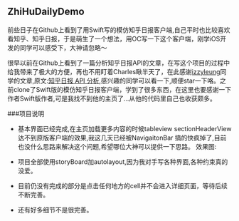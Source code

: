 ## ZhiHuDailyDemo

前些日子在Github上看到了用Swift写的模仿知乎日报客户端,自己平时也比较喜欢看知乎、知乎日报，于是萌生了一个想法，用OC写一下这个客户端，刚学iOS开发的同学可以感受下，大神请忽略～<p>
很早以前在Github上看到了一篇分析知乎日报API的文章，在写这个项目的过程中给我带来了极大的方便，再也不用盯着Charles瞅半天了，在此感谢[izzyleung][7]同学的文章,原文:[知乎日报 API 分析][8],感兴趣的同学可以看一下,顺便star一下咯。之前clone了Swift版的模仿知乎日报客户端，学到了很多东西，在这里也要感谢一下作者Swift版作者,可是我找不到他的主页了...从他的代码里自己也收获颇多。

###项目说明
- 基本界面已经完成,在主页加载更多内容的时候tableview sectionHeaderView达不到原版客户端的效果,我这几天已经被NavigaitonBar 搞的快疯掉了,目前也没什么思路来解决这个问题,希望哪位大神可以提供一下思路。
效果图:
- 项目全部使用storyBoard加autolayout,因为我对手写各种界面,各种约束真的没爱。

- 目前仍没有完成的部分是点击任何地方的cell并不会进入详细页面，等待后续不断完善。
- 还有好多细节不是很完善。

  
  [7]: https://github.com/izzyleung/ZhihuDailyPurify/wiki/知乎日报-API-分析
  [8]: https://github.com/izzyleung
